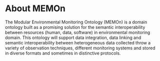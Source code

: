 # About MEMOn

The Modular Environmental Monitoring Ontology (MEMOn) is a domain ontology built as a promising solution for the semantic interoperability between resources (human, data, software) in environmental monitoring domain.
This ontology will support data integration, data linking and semantic interoperability between heterogeneous data collected throw a variety of observation techniques, different monitoring systems and stored in diverse formats and sometimes in distinctive protocols. 
